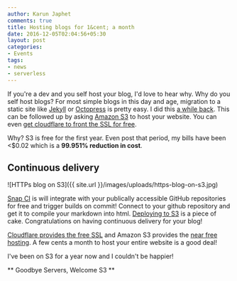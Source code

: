 ```yaml
---
author: Karun Japhet
comments: true
title: Hosting blogs for 1&cent; a month
date: 2016-12-05T02:04:56+05:30
layout: post
categories:
- Events
tags:
- news
- serverless
---
```


If you're a dev and you self host your blog, I'd love to hear why. Why do you self host blogs? For most simple blogs in this day and age, migration to a static site like [Jekyll](https://wordpress.org/plugins/jekyll-exporter/) or [Octopress](https://jason.pureconcepts.net/2013/01/migrating-wordpress-octopress/) is pretty easy. I did this [a while back](https://blog.karun.me/blog/2015/11/28/movement-to-cybershark/). This can be followed up by asking [Amazon S3](https://davidwalsh.name/hosting-website-amazon-s3) to host your website. You can even [get cloudflare to front the SSL for free](https://blog.karun.me/blog/2015/02/01/forced-https-on-your-website-with-cloudflare/).

Why? S3 is free for the first year. Even post that period, my bills have been <$0.02 which is a **99.951% reduction in cost**.
<!--more-->
## Continuous delivery

![HTTPs blog on S3]({{ site.url }}/images/uploads/https-blog-on-s3.jpg)

[Snap CI](https://snap-ci.com/) is will integrate with your publically accessible GitHub repositories for free and trigger builds on commit! Connect to your github repository and get it to compile your markdown into html. [Deploying to S3](https://docs.snap-ci.com/deployments/aws-deployments/aws-s3-deployments/) is a piece of cake. Congratulations on having continuous delivery for your blog!

[Cloudflare provides the free SSL](https://blog.karun.me/blog/2015/02/01/forced-https-on-your-website-with-cloudflare/) and Amazon S3 provides the [near free hosting](https://aws.amazon.com/s3/pricing/). A few cents a month to host your entire website is a good deal!

I've been on S3 for a year now and I couldn't be happier!

** Goodbye Servers, Welcome S3 **
